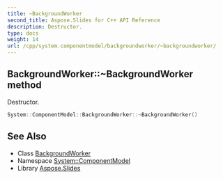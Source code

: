 ```yaml
---
title: ~BackgroundWorker
second_title: Aspose.Slides for C++ API Reference
description: Destructor.
type: docs
weight: 14
url: /cpp/system.componentmodel/backgroundworker/~backgroundworker/
---
```

## BackgroundWorker::~BackgroundWorker method


Destructor.

```cpp
System::ComponentModel::BackgroundWorker::~BackgroundWorker()
```

## See Also

* Class [BackgroundWorker](../)
* Namespace [System::ComponentModel](../../)
* Library [Aspose.Slides](../../../)
